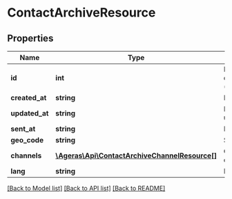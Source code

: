 # ContactArchiveResource

## Properties
Name | Type | Description | Notes
------------ | ------------- | ------------- | -------------
**id** | **int** | Id of correspondence (content_archive). | [optional] 
**created_at** | **string** | Date of creation. | [optional] 
**updated_at** | **string** | Date of last update. | [optional] 
**sent_at** | **string** | Date of sending. | [optional] 
**geo_code** | **string** | Short geo code. | [optional] 
**channels** | [**\Ageras\Api\ContactArchiveChannelResource[]**](ContactArchiveChannelResource.md) | Contacting channels | [optional] 
**lang** | **string** | Language code. | [optional] 

[[Back to Model list]](../README.md#documentation-for-models) [[Back to API list]](../README.md#documentation-for-api-endpoints) [[Back to README]](../README.md)


